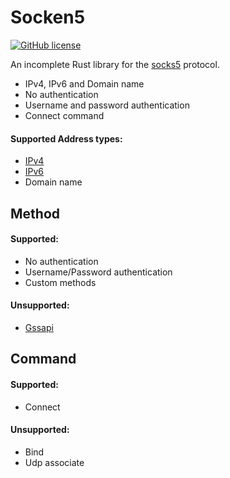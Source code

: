 # Socken5

[![GitHub license](https://img.shields.io/github/license/FreeziFtw/Socken5)](./LICENSE.md)

An incomplete Rust library for the [socks5](https://tools.ietf.org/html/rfc1928) protocol.
- IPv4, IPv6 and Domain name
- No authentication
- Username and password authentication
- Connect command

#### Supported Address types:
- [IPv4](https://doc.rust-lang.org/std/net/struct.Ipv4Addr.html)
- [IPv6](https://doc.rust-lang.org/std/net/struct.Ipv6Addr.html)
- Domain name

## Method

#### Supported:
- No authentication
- Username/Password authentication
- Custom methods

#### Unsupported:
- [Gssapi](https://tools.ietf.org/html/rfc1961)

## Command

#### Supported:
- Connect

#### Unsupported:
- Bind
- Udp associate